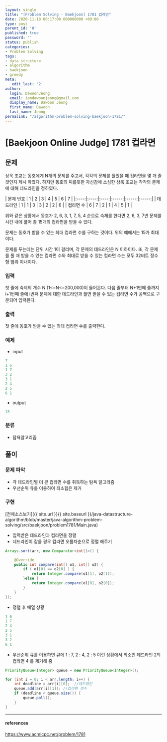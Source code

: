 ```yaml
---
layout: single
title: "[Problem Solving - Baekjoon] 1781 컵라면"
date: 2020-11-18 00:17:00.000000000 +09:00
type: post
parent_id: '0'
published: true
password: ''
status: publish
categories:
- Problem Solving
tags:
- data structure
- algorithm
- baekjoon
- greedy
meta:
  _edit_last: '2'
author:
  login: DawoonJeong
  email: iamdawoonjeong@gmail.com
  display_name: Dawoon Jeong
  first_name: Dawoon
  last_name: Jeong
permalink: "/algorithm-problem-solving-baekjoon-1781/"
---
```

# [Baekjoon Online Judge] 1781 컵라면

## 문제
상욱 조교는 동호에게 N개의 문제를 주고서, 각각의 문제를 풀었을 때 컵라면을 몇 개 줄 것인지 제시 하였다. 하지만 동호의 찌를듯한 자신감에 소심한 상욱 조교는 각각의 문제에 대해 데드라인을 정하였다.

| 문제 번호 | 1 | 2 | 3 | 4 | 5 | 6 | 7 |
|:----:|:----:|:----:|:-----:|:-----:|:-----:|
| 데드라인 | 1 | 1 | 3 | 3 | 2 | 2 | 6 |
| 컵라면 수 | 6 | 7 | 2 | 1 | 4 | 5 | 1 |

위와 같은 상황에서 동호가 2, 6, 3, 1, 7, 5, 4 순으로 숙제를 한다면 2, 6, 3, 7번 문제를 시간 내에 풀어 총 15개의 컵라면을 받을 수 있다.

문제는 동호가 받을 수 있는 최대 컵라면 수를 구하는 것이다. 위의 예에서는 15가 최대이다.

문제를 푸는데는 단위 시간 1이 걸리며, 각 문제의 데드라인은 N 이하이다. 또, 각 문제를 풀 때 받을 수 있는 컵라면 수와 최대로 받을 수 있는 컵라면 수는 모두 32비트 정수형 범위 이내이다.


### 입력
첫 줄에 숙제의 개수 N (1<=N<=200,000)이 들어온다. 다음 줄부터 N+1번째 줄까지 i+1번째 줄에 i번째 문제에 대한 데드라인과 풀면 받을 수 있는 컵라면 수가 공백으로 구분되어 입력된다.

### 출력
첫 줄에 동호가 받을 수 있는 최대 컵라면 수를 출력한다.

### 예제
- input

```java
7
1 6
1 7
3 2
3 1
2 4
2 5
6 1
```

- output

```java
15
```

### 분류
- 탐욕알고리즘

## 풀이

### 문제 파악

- 각 데드라인별 더 큰 컵라면 수를 취득하는 탐욕 알고리즘
- 우선순위 큐를 이용하여 최소힙은 제거

### 구현

[전체소스보기]({{ site.url }}{{ site.baseurl }}/java-datastructure-algorithm/blob/master/java-algorithm-problem-solving/src/baekjoon/problem1781/Main.java)

- 입력받은 데드라인과 컵라면을 정렬
- 데드라인이 같을 경우 컵라면 오름차순으로 정렬 해주기

```java
Arrays.sort(arr, new Comparator<int[]>() {

    @Override
    public int compare(int[] o1, int[] o2) {
        if ( o1[0] == o2[0] ) {
            return Integer.compare(o1[1], o2[1]);
        }else {
            return Integer.compare(o1[0], o2[0]);
        }
    }
});
```

- 정렬 후 배열 상황

```java
1 6
1 7
2 4
2 5
3 1
3 2
6 1
```

- 우선순위 큐를 이용하면 큐에 1 : 7,  2 : 4, 2 : 5  이런 상황에서 최소인 데드라인 2의  컵라면 4 를 제거해 줌  

```java
PriorityQueue<Integer> queue = new PriorityQueue<Integer>();

for (int i = 0; i < arr.length; i++) {
    int deadline = arr[i][0];  //데드라인
    queue.add(arr[i][1]); //컵라면 갯수
    if (deadline < queue.size()) {
        queue.poll();
    }
}     
```


---

#### references
<https://www.acmicpc.net/problem/1781>
